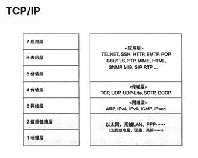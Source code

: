 # TCP/IP





![网络结构](https://github.com/cjqbaba/work/blob/main/%E8%AE%A1%E7%AE%97%E6%9C%BA%E7%BD%91%E7%BB%9C/img/%E7%BD%91%E7%BB%9C%E7%BB%93%E6%9E%84.png)

